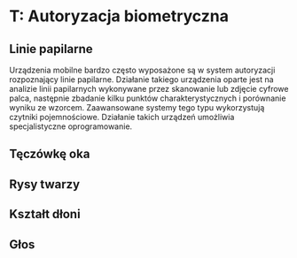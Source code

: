 # T: Autoryzacja biometryczna

## Linie papilarne

Urządzenia mobilne bardzo często wyposażone są w system autoryzacji rozpoznający linie papilarne. Działanie takiego urządzenia oparte jest na analizie linii papilarnych wykonywane przez skanowanie lub zdjęcie cyfrowe palca, następnie zbadanie kilku punktów charakterystycznych i porównanie wyniku ze wzorcem. Zaawansowane systemy tego typu wykorzystują czytniki pojemnościowe. Działanie takich urządzeń umożliwia specjalistyczne oprogramowanie.

## Tęczówkę oka
## Rysy twarzy 
## Kształt dłoni 
##  Głos 

